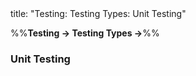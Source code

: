 <frontmatter>
title: "Testing: Testing Types: Unit Testing"
</frontmatter>

<link rel="stylesheet" href="{{baseUrl}}/css/textbook.css">

<div class="website-content" id="all">

%%**Testing → Testing Types →**%%

### Unit Testing

<div id="main">

<include src="./what/embed.md" boilerplate  />
<include src="./stubs/embed.md" boilerplate  />

</div>
</div>
